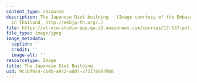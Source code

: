 ```yaml
---
content_type: resource
description: The Japanese Diet building.  (Image courtesy of the Embassy of Japan
  in Thailand, http://embjp-th.org/.)
file: https://ol-ocw-studio-app-qa.s3.amazonaws.com/courses/17-537-politics-and-policy-in-contemporary-japan-spring-2009/9c16f0c4c64ba972ad072721789879b8_CHP_Diet.jpg
file_type: image/jpeg
image_metadata:
  caption: ''
  credit: ''
  image-alt: ''
resourcetype: Image
title: The Japanese Diet Building
uid: 9c16f0c4-c64b-a972-ad07-2721789879b8
---
```

